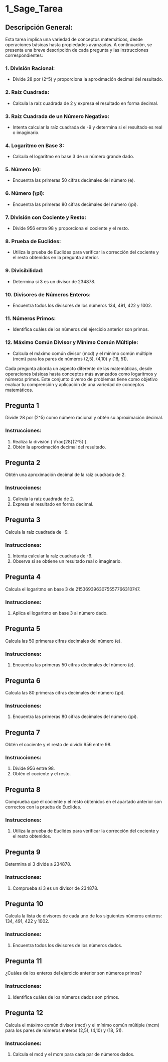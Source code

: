 # 1_Sage_Tarea

## Descripción General:

Esta tarea implica una variedad de conceptos matemáticos, desde operaciones básicas hasta propiedades avanzadas. A continuación, se presenta una breve descripción de cada pregunta y las instrucciones correspondientes:

### 1. División Racional:
   - Divide 28 por \(2^5\) y proporciona la aproximación decimal del resultado.

### 2. Raíz Cuadrada:
   - Calcula la raíz cuadrada de 2 y expresa el resultado en forma decimal.

### 3. Raíz Cuadrada de un Número Negativo:
   - Intenta calcular la raíz cuadrada de -9 y determina si el resultado es real o imaginario.

### 4. Logaritmo en Base 3:
   - Calcula el logaritmo en base 3 de un número grande dado.

### 5. Número \(e\):
   - Encuentra las primeras 50 cifras decimales del número \(e\).

### 6. Número \(\pi\):
   - Encuentra las primeras 80 cifras decimales del número \(\pi\).

### 7. División con Cociente y Resto:
   - Divide 956 entre 98 y proporciona el cociente y el resto.

### 8. Prueba de Euclides:
   - Utiliza la prueba de Euclides para verificar la corrección del cociente y el resto obtenidos en la pregunta anterior.

### 9. Divisibilidad:
   - Determina si 3 es un divisor de 234878.

### 10. Divisores de Números Enteros:
   - Encuentra todos los divisores de los números 134, 491, 422 y 1002.

### 11. Números Primos:
   - Identifica cuáles de los números del ejercicio anterior son primos.

### 12. Máximo Común Divisor y Mínimo Común Múltiple:
   - Calcula el máximo común divisor (mcd) y el mínimo común múltiple (mcm) para los pares de números (2,5), (4,10) y (18, 51).
     

Cada pregunta aborda un aspecto diferente de las matemáticas, desde operaciones básicas hasta conceptos más avanzados como logaritmos y números primos. Este conjunto diverso de problemas tiene como objetivo evaluar tu comprensión y aplicación de una variedad de conceptos matemáticos.


## Pregunta 1
Divide 28 por \(2^5\) como número racional y obtén su aproximación decimal.

### Instrucciones:
1. Realiza la división \( \frac{28}{2^5} \).
2. Obtén la aproximación decimal del resultado.

## Pregunta 2
Obtén una aproximación decimal de la raíz cuadrada de 2.

### Instrucciones:
1. Calcula la raíz cuadrada de 2.
2. Expresa el resultado en forma decimal.

## Pregunta 3
Calcula la raíz cuadrada de -9.

### Instrucciones:
1. Intenta calcular la raíz cuadrada de -9.
2. Observa si se obtiene un resultado real o imaginario.

## Pregunta 4
Calcula el logaritmo en base 3 de 2153693963075557766310747.

### Instrucciones:
1. Aplica el logaritmo en base 3 al número dado.

## Pregunta 5
Calcula las 50 primeras cifras decimales del número \(e\).

### Instrucciones:
1. Encuentra las primeras 50 cifras decimales del número \(e\).

## Pregunta 6
Calcula las 80 primeras cifras decimales del número \(\pi\).

### Instrucciones:
1. Encuentra las primeras 80 cifras decimales del número \(\pi\).

## Pregunta 7
Obtén el cociente y el resto de dividir 956 entre 98.

### Instrucciones:
1. Divide 956 entre 98.
2. Obtén el cociente y el resto.

## Pregunta 8
Comprueba que el cociente y el resto obtenidos en el apartado anterior son correctos con la prueba de Euclides.

### Instrucciones:
1. Utiliza la prueba de Euclides para verificar la corrección del cociente y el resto obtenidos.

## Pregunta 9
Determina si 3 divide a 234878.

### Instrucciones:
1. Comprueba si 3 es un divisor de 234878.

## Pregunta 10
Calcula la lista de divisores de cada uno de los siguientes números enteros: 134, 491, 422 y 1002.

### Instrucciones:
1. Encuentra todos los divisores de los números dados.

## Pregunta 11
¿Cuáles de los enteros del ejercicio anterior son números primos?

### Instrucciones:
1. Identifica cuáles de los números dados son primos.

## Pregunta 12
Calcula el máximo común divisor (mcd) y el mínimo común múltiple (mcm) para los pares de números enteros (2,5), (4,10) y (18, 51).

### Instrucciones:
1. Calcula el mcd y el mcm para cada par de números dados.
